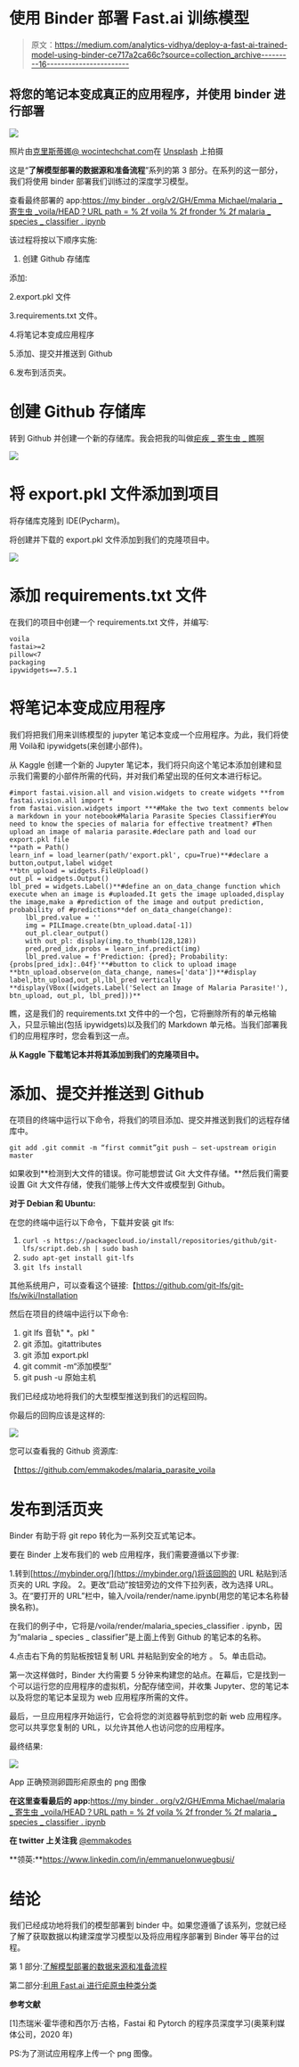 # 使用 Binder 部署 Fast.ai 训练模型

> 原文：<https://medium.com/analytics-vidhya/deploy-a-fast-ai-trained-model-using-binder-ce717a2ca66c?source=collection_archive---------16----------------------->

## 将您的笔记本变成真正的应用程序，并使用 binder 进行部署

![](img/7b3ea5c74ae6bc669d32f6eae8fca8bd.png)

照片由[克里斯蒂娜@ wocintechchat.com](https://unsplash.com/@wocintechchat?utm_source=medium&utm_medium=referral)在 [Unsplash](https://unsplash.com?utm_source=medium&utm_medium=referral) 上拍摄

这是“**了解模型部署的数据源和准备流程**”系列的第 3 部分。在系列的这一部分，我们将使用 binder 部署我们训练过的深度学习模型。

查看最终部署的 app:[https://my binder . org/v2/GH/Emma Michael/malaria _ 寄生虫 _voila/HEAD？URL path = % 2f voila % 2f fronder % 2f malaria _ species _ classifier . ipynb](https://mybinder.org/v2/gh/emmakodes/malaria_parasite_voila/HEAD?urlpath=%2Fvoila%2Frender%2Fmalaria_species_classifier.ipynb)

该过程将按以下顺序实施:

1.  创建 Github 存储库

添加:

2.export.pkl 文件

3.requirements.txt 文件。

4.将笔记本变成应用程序

5.添加、提交并推送到 Github

6.发布到活页夹。

# 创建 Github 存储库

转到 Github 并创建一个新的存储库。我会把我的叫做[疟疾 _ 寄生虫 _ 瞧啊](https://github.com/emmamichael/malaria_parasite_voila)

![](img/f17f05ba6e67ffd59659ea4ea9a9c2b8.png)

# 将 export.pkl 文件添加到项目

将存储库克隆到 IDE(Pycharm)。

将创建并下载的 export.pkl 文件添加到我们的克隆项目中。

![](img/88f725b0ebd190231d04f966a1fc4d6e.png)

# 添加 requirements.txt 文件

在我们的项目中创建一个 requirements.txt 文件，并编写:

```
voila
fastai>=2
pillow<7
packaging
ipywidgets==7.5.1
```

# 将笔记本变成应用程序

我们将把我们用来训练模型的 jupyter 笔记本变成一个应用程序。为此，我们将使用 Voilà和 ipywidgets(来创建小部件)。

从 Kaggle 创建一个新的 Jupyter 笔记本，我们将只向这个笔记本添加创建和显示我们需要的小部件所需的代码，并对我们希望出现的任何文本进行标记。

```
#import fastai.vision.all and vision.widgets to create widgets **from fastai.vision.all import *
from fastai.vision.widgets import ***#Make the two text comments below a markdown in your notebook#Malaria Parasite Species Classifier#You need to know the species of malaria for effective treatment? #Then upload an image of malaria parasite.#declare path and load our export.pkl file
**path = Path()
learn_inf = load_learner(path/'export.pkl', cpu=True)**#declare a button,output,label widget
**btn_upload = widgets.FileUpload()
out_pl = widgets.Output()
lbl_pred = widgets.Label()**#define an on_data_change function which execute when an image is #uploaded.It gets the image uploaded,display the image,make a #prediction of the image and output prediction, probability of #predictions**def on_data_change(change):    
    lbl_pred.value = ''     
    img = PILImage.create(btn_upload.data[-1])     
    out_pl.clear_output()     
    with out_pl: display(img.to_thumb(128,128))     
    pred,pred_idx,probs = learn_inf.predict(img)    
    lbl_pred.value = f'Prediction: {pred}; Probability:{probs[pred_idx]:.04f}'**#button to click to upload image
**btn_upload.observe(on_data_change, names=['data'])**#display label,btn_upload,out_pl,lbl_pred vertically
**display(VBox([widgets.Label('Select an Image of Malaria Parasite!'), btn_upload, out_pl, lbl_pred]))**
```

瞧，这是我们的 requirements.txt 文件中的一个包，它将删除所有的单元格输入，只显示输出(包括 ipywidgets)以及我们的 Markdown 单元格。当我们部署我们的应用程序时，您会看到这一点。

**从 Kaggle 下载笔记本并将其添加到我们的克隆项目中。**

# 添加、提交并推送到 Github

在项目的终端中运行以下命令，将我们的项目添加、提交并推送到我们的远程存储库中。

```
git add .git commit -m “first commit”git push — set-upstream origin master
```

如果收到**检测到大文件的错误。你可能想尝试 Git 大文件存储。**然后我们需要设置 Git 大文件存储，使我们能够上传大文件或模型到 Github。

**对于 Debian 和 Ubuntu:**

在您的终端中运行以下命令，下载并安装 git lfs:

1.  `curl -s https://packagecloud.io/install/repositories/github/git-lfs/script.deb.sh | sudo bash`
2.  `sudo apt-get install git-lfs`
3.  `git lfs install`

其他系统用户，可以查看这个链接:【https://github.com/git-lfs/git-lfs/wiki/Installation

然后在项目的终端中运行以下命令:

1.  git lfs 音轨" *。pkl "
2.  git 添加。gitattributes
3.  git 添加 export.pkl
4.  git commit -m“添加模型”
5.  git push -u 原始主机

我们已经成功地将我们的大型模型推送到我们的远程回购。

你最后的回购应该是这样的:

![](img/93076798488a7dd18608393408680b0a.png)

您可以查看我的 Github 资源库:

【https://github.com/emmakodes/malaria_parasite_voila 

# 发布到活页夹

Binder 有助于将 git repo 转化为一系列交互式笔记本。

要在 Binder 上发布我们的 web 应用程序，我们需要遵循以下步骤:

1.转到[https://mybinder.org/](https://mybinder.org/)将该回购的 URL 粘贴到活页夹的 URL 字段。
2。更改“启动”按钮旁边的文件下拉列表，改为选择 URL。
3。在“要打开的 URL”栏中，输入/voila/render/name.ipynb(用您的笔记本名称替换名称)。

在我们的例子中，它将是/voila/render/malaria_species_classifier . ipynb，因为“malaria _ species _ classifier”是上面上传到 Github 的笔记本的名称。

4.点击右下角的剪贴板按钮复制 URL 并粘贴到安全的地方
。
5。单击启动。

第一次这样做时，Binder 大约需要 5 分钟来构建您的站点。在幕后，它是找到一个可以运行您的应用程序的虚拟机，分配存储空间，并收集 Jupyter、您的笔记本以及将您的笔记本呈现为 web 应用程序所需的文件。

最后，一旦应用程序开始运行，它会将您的浏览器导航到您的新 web 应用程序。您可以共享您复制的 URL，以允许其他人也访问您的应用程序。

最终结果:

![](img/c0d806bd8db5bd0b787a79d1f1200e47.png)

App 正确预测卵圆形疟原虫的 png 图像

**在这里查看最后的 app:**[https://my binder . org/v2/GH/Emma Michael/malaria _ 寄生虫 _voila/HEAD？URL path = % 2f voila % 2f fronder % 2f malaria _ species _ classifier . ipynb](https://mybinder.org/v2/gh/emmakodes/malaria_parasite_voila/HEAD?urlpath=%2Fvoila%2Frender%2Fmalaria_species_classifier.ipynb)

**在 twitter 上关注我** [@emmakodes](https://twitter.com/emmakodes)

**领英:**https://www.linkedin.com/in/emmanuelonwuegbusi/

# 结论

我们已经成功地将我们的模型部署到 binder 中。如果您遵循了该系列，您就已经了解了获取数据以构建深度学习模型以及将应用程序部署到 Binder 等平台的过程。

第 1 部分:[了解模型部署的数据来源和准备流程](https://emmamichaelo.medium.com/learn-the-process-of-data-sourcing-and-preparation-to-model-deployment-4936c3b1f7b8)

第二部分:[利用 Fast.ai 进行疟原虫种类分类](https://emmamichaelo.medium.com/malaria-parasite-species-classification-using-fast-ai-4255b7ac1bff)

**参考文献**

[1]杰瑞米·霍华德和西尔万·古格，Fastai 和 Pytorch 的程序员深度学习(奥莱利媒体公司，2020 年)

PS:为了测试应用程序上传一个 png 图像。